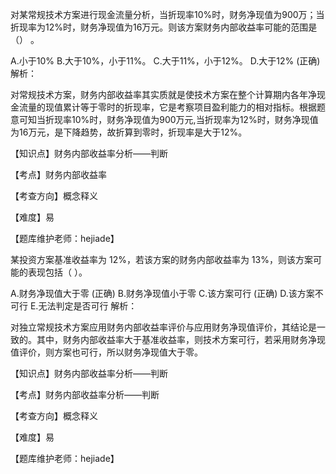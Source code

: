 <p>对某常规技术方案进行现金流量分析，当折现率10%时，财务净现值为900万；当折现率为12%时，财务净现值为16万元。则该方案财务内部收益率可能的范围是（） 。</p>
A.小于10%
B.大于10%，小于11%。
C.大于11%，小于12%。
D.大于12%  (正确)
解析：<p>对常规技术方案，财务内部收益率其实质就是使技术方案在整个计算期内各年净现金流量的现值累计等于零时的折现率，它是考察项目盈利能力的相对指标。根据题意可知当折现率10%时，财务净现值为900万元,当折现率为12%时，财务净现值为16万元，是下降趋势，故折算到零时，折现率是大于12%。</p><p>【知识点】财务内部收益率分析——判断</p><p>【考点】财务内部收益率</p><p>【考查方向】概念释义</p><p>【难度】易</p><p>【题库维护老师：hejiade】</p>
<p>某投资方案基准收益率为 12%，若该方案的财务内部收益率为 13%，则该方案可能的表现包括（ ）。</p>
A.财务净现值大于零  (正确)
B.财务净现值小于零
C.该方案可行  (正确)
D.该方案不可行
E.无法判定是否可行
解析：<p>对独立常规技术方案应用财务内部收益率评价与应用财务净现值评价，其结论是一致的。其中，财务内部收益率大于基准收益率，则技术方案可行，若采用财务净现值评价，则方案也可行，所以财务净现值大于零。</p><p>【知识点】财务内部收益率分析——判断</p><p>【考点】财务内部收益率分析——判断</p><p>【考查方向】概念释义</p><p>【难度】易</p><p>【题库维护老师：hejiade】</p>
